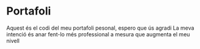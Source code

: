 # Portafoli 
Aquest és el codi del meu portafoli pesonal, espero que ús agradi 
La meva intenció és anar fent-lo més professional a mesura que augmenta el meu nivell
